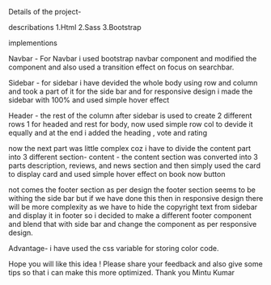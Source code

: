 Details of the project-

describations
1.Html 2.Sass 3.Bootstrap

implementions

 
Navbar - For Navbar i used bootstrap navbar component and modified the component and also used a transition effect on focus on searchbar.

Sidebar - for sidebar i have devided the whole body using row and column and took a part of it for the side bar and for responsive design i made the sidebar with 100% and used simple hover effect

Header - the rest of the column after sidebar is used to create 2 different rows 1 for headed and rest for body, now used simple row col to devide it equally and at the end i added the heading , vote and rating

now the next part was little complex coz i have to divide the content part into 3 different section- content - the content section was converted into 3 parts description, reviews, and news section and then simply used the card to display card and used simple hover effect on book now button

not comes the footer section as per design the footer section seems to be withing the side bar but if we have done this then in responsive design there will be more complexity as we have to hide the copyright text from sidebar and display it in footer so i decided to make a different footer component and blend that with side bar and change the component as per responsive design.

Advantage-
i have used the css variable for storing color code.

Hope you will like this idea ! Please share your feedback and also give some tips so that i can make this more optimized. Thank you
Mintu Kumar

